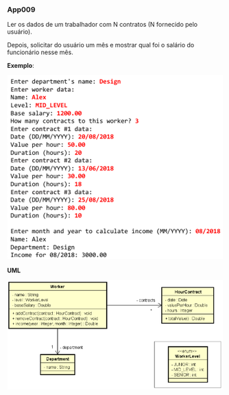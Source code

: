 ### App009

Ler os dados de um trabalhador com N contratos (N fornecido pelo usuário).

Depois, solicitar do usuário um mês e mostrar qual foi o salário do funcionário nesse mês.

**Exemplo**:

![](../assets/38a64ca706f700d5befc1969ad53ca521bc2fe51.png)

**UML**

![](../assets/62a6b8b7ad7dcbb5a0070a0b13b8733aa9ef3e3b.png)
